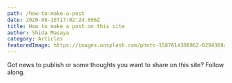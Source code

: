 ```yaml
---
path: /how-to-make-a-post
date: 2020-06-15T17:02:24.696Z
title: How to make a post on this site
author: Shida Masaya
category: Articles
featuredImage: https://images.unsplash.com/photo-1587614380862-0294308ae58b?ixlib=rb-1.2.1&ixid=eyJhcHBfaWQiOjEyMDd9&auto=format&fit=crop&w=1950&q=80
---
```

Got news to publish or some thoughts you want to share on this  site? Follow along.